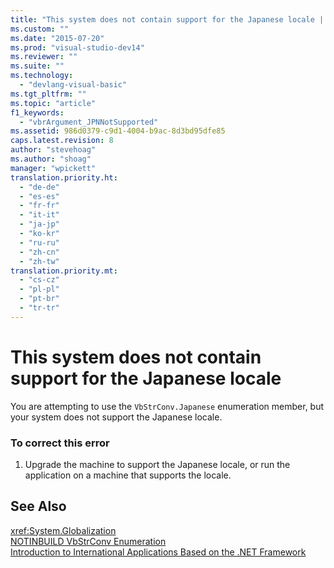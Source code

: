 ```yaml
---
title: "This system does not contain support for the Japanese locale | Microsoft Docs"
ms.custom: ""
ms.date: "2015-07-20"
ms.prod: "visual-studio-dev14"
ms.reviewer: ""
ms.suite: ""
ms.technology: 
  - "devlang-visual-basic"
ms.tgt_pltfrm: ""
ms.topic: "article"
f1_keywords: 
  - "vbrArgument_JPNNotSupported"
ms.assetid: 986d0379-c9d1-4004-b9ac-8d3bd95dfe85
caps.latest.revision: 8
author: "stevehoag"
ms.author: "shoag"
manager: "wpickett"
translation.priority.ht: 
  - "de-de"
  - "es-es"
  - "fr-fr"
  - "it-it"
  - "ja-jp"
  - "ko-kr"
  - "ru-ru"
  - "zh-cn"
  - "zh-tw"
translation.priority.mt: 
  - "cs-cz"
  - "pl-pl"
  - "pt-br"
  - "tr-tr"
---
```

# This system does not contain support for the Japanese locale
You are attempting to use the `VbStrConv.Japanese` enumeration member, but your system does not support the Japanese locale.  
  
### To correct this error  
  
1.  Upgrade the machine to support the Japanese locale, or run the application on a machine that supports the locale.  
  
## See Also  
 <xref:System.Globalization>   
 [NOTINBUILD VbStrConv Enumeration](http://msdn.microsoft.com/en-us/59f83dd9-6361-47df-a836-02ba9d4cb936)   
 [Introduction to International Applications Based on the .NET Framework](/visual-studio/ide/introduction-to-international-applications-based-on-the-dotnet-framework)